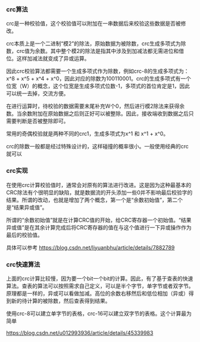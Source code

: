 ### crc算法

crc是一种校验值，这个校验值可以附加在一串数据后来校验这些数据是否被修改。

crc本质上是一个二进制“模2”的除法，原始数据为被除数，crc生成多项式为除数，crc值为余数。其中整个模2的除法是指其中涉及到加减法都无需进位和借位。这样加减法就变成了异或运算。

因此crc校验算法都需要一个生成多项式作为除数，例如crc-8的生成多项式为：x^8 + x^5 + x^4 + x^0，因此对应的除数为100110001。crc的生成多项式有一个位宽（W）的概念，这个位宽是生成多项式位数-1，多项式的首位肯定是1，因此可以统一去掉，交流方便。

在进行运算时，待校验的数据需要末尾补充W个0，然后进行模2除法来获得余数。当余数附加在原始数据之后则正好可以被整除。因此，接收端收到数据之后只需要判断是否被整除即可。

常用的奇偶校验就是两种不同的crc1，生成多项式为x^1 和 x^1 + x^0。

crc的除数一般都是经过特殊设计的，这样碰撞的概率很小。一般使用经典的crc就可以

### crc实现

在使用crc计算校验值时，通常会对原有的算法进行改进。这是因为这种最基本的CRC除法有个很明显的缺陷，就是数据流的开头添加一些0并不影响最后校验字的结果。所谓的改动，也就是增加了两个概念，第一个是“余数初始值”，第二个是“结果异或值”。

所谓的“余数初始值”就是在计算CRC值的开始，给CRC寄存器一个初始值。“结果异或值”是在其余计算完成后将CRC寄存器的值在与这个值进行一下异或操作作为最后的校验值。

具体可以参考  https://blog.csdn.net/liyuanbhu/article/details/7882789

### crc快速算法

上面的crc计算比较慢，因为要一个bit一个bit的计算。因此，有了基于查表的快速算法。查表的算法可以按照需求自己定义，可以是半个字节，单字节或者双字节。原理都是一样的，异或可以看做加减。高位的余数右移然后和低位相加（异或）得到新的待计算的被除数，然后查表得到结果。

使用crc-8可以建立单字节的表格，crc-16可以建立双字节的表格。这个计算最为简单

https://blog.csdn.net/u012993936/article/details/45339983
